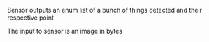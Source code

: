Sensor outputs an enum list of a bunch of things detected and their respective point

The input to sensor is an image in bytes
